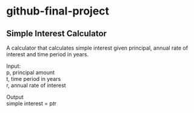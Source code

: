 # github-final-project
## Simple Interest Calculator

A calculator that calculates simple interest given principal, annual rate of interest and time period in years.

Input: \
   p, principal amount\
   t, time period in years\
   r, annual rate of interest

Output\
   simple interest = p*t*r
